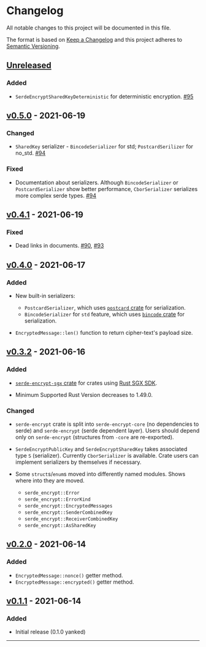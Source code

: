 # Changelog

All notable changes to this project will be documented in this file.

The format is based on [Keep a Changelog][Keep a Changelog] and this project adheres to [Semantic Versioning][Semantic Versioning].

## [Unreleased]

### Added

- `SerdeEncryptSharedKeyDeterministic` for deterministic encryption. [#95](https://github.com/laysakura/serde-encrypt/pull/95)

## [v0.5.0] - 2021-06-19

### Changed

- `SharedKey` serializer - `BincodeSerializer` for std; `PostcardSerilizer` for no_std. [#94](https://github.com/laysakura/serde-encrypt/pull/90)

### Fixed

- Documentation about serializers. Although `BincodeSerializer` or `PostcardSerializer` show better performance, `CborSerializer` serializes more complex serde types. [#94](https://github.com/laysakura/serde-encrypt/pull/90)

## [v0.4.1] - 2021-06-19

### Fixed

- Dead links in documents. [#90](https://github.com/laysakura/serde-encrypt/pull/90), [#93](https://github.com/laysakura/serde-encrypt/pull/93)

## [v0.4.0] - 2021-06-17

### Added

- New built-in serializers:
  - `PostcardSerializer`, which uses [`postcard` crate](https://docs.rs/postcard) for serialization.
  - `BincodeSerializer` for `std` feature, which uses [`bincode` crate](https://docs.rs/bincode) for serialization.

- `EncryptedMessage::len()` function to return cipher-text's payload size.

## [v0.3.2] - 2021-06-16

### Added

- [`serde-encrypt-sgx` crate](https://github.com/laysakura/serde-encrypt-sgx) for crates using [Rust SGX SDK](https://github.com/apache/incubator-teaclave-sgx-sdk).

- Minimum Supported Rust Version decreases to 1.49.0.

### Changed

- `serde-encrypt` crate is split into `serde-encrypt-core` (no dependencies to serde) and `serde-encrypt` (serde dependent layer). Users should depend only on `serde-encrypt` (structures from `-core` are re-exported).

- `SerdeEncryptPublicKey` and `SerdeEncryptSharedKey` takes associated type `S` (serializer). Currently `CborSerializer` is available. Crate users can implement serializers by themselves if necessary.

- Some `struct`s/`enum`s moved into differently named modules. Shows where into they are moved.
  - `serde_encrypt::Error`
  - `serde_encrypt::ErrorKind`
  - `serde_encrypt::EncryptedMessages`
  - `serde_encrypt::SenderCombinedKey`
  - `serde_encrypt::ReceiverCombinedKey`
  - `serde_encrypt::AsSharedKey`

## [v0.2.0] - 2021-06-14

### Added

- `EncryptedMessage::nonce()` getter method.
- `EncryptedMessage::encrypted()` getter method.

## [v0.1.1] - 2021-06-14

### Added

- Initial release (0.1.0 yanked)

---

<!-- Links -->
[Keep a Changelog]: https://keepachangelog.com/
[Semantic Versioning]: https://semver.org/

<!-- Versions -->
[Unreleased]: https://github.com/laysakura/serde-encrypt/compare/v0.5.0...HEAD
[Released]: https://github.com/laysakura/serde-encrypt/releases
[v0.5.0]: https://github.com/laysakura/serde-encrypt/compare/v0.4.1...v0.5.0
[v0.4.1]: https://github.com/laysakura/serde-encrypt/compare/v0.4.0...v0.4.1
[v0.4.0]: https://github.com/laysakura/serde-encrypt/compare/v0.3.2...v0.4.0
[v0.3.2]: https://github.com/laysakura/serde-encrypt/compare/0.2.0...v0.3.2
[v0.2.0]: https://github.com/laysakura/serde-encrypt/compare/0.1.1...0.2.0
[v0.1.1]: https://github.com/laysakura/serde-encrypt/releases/0.1.1
